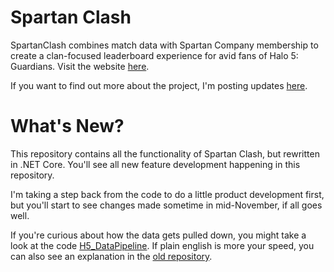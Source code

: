 # Spartan Clash

SpartanClash combines match data with Spartan Company membership to create a clan-focused leaderboard experience for avid fans of Halo 5: Guardians.  Visit the website [here](http://www.spartanclash.com).

If you want to find out more about the project, I'm posting updates [here](https://idle-cycles.com/2017/10/upgrading-the-spartan-company/).  

# What's New?
This repository contains all the functionality of Spartan Clash, but rewritten in .NET Core.  You'll see all new feature development happening in this repository.

I'm taking a step back from the code to do a little product development first, but you'll start to see changes made sometime in mid-November, if all goes well.

If you're curious about how the data gets pulled down, you might take a look at the code [H5_DataPipeline](https://github.com/C-Kennelly/H5_DataPipeline).  If plain english is more your speed, you can also see an explanation in the [old repository](https://github.com/C-Kennelly/SpartanClash).
